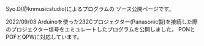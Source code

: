 Syo.D(@knmusicstudio)によるプログラムの
ソース公開ページです。

2022/09/03
Arduinoを使った232Cプロジェクター(Panasonic製)を接続した際のプロジェクター信号をエミュレートしたプログラムを公開しました。
PONとPOFとQPWに対応しています。
